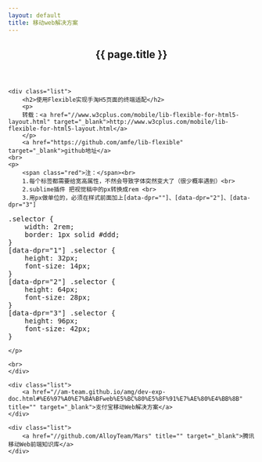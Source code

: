 ```yaml
---
layout: default
title: 移动web解决方案
---
```


<header class="blog-header">
	<h2>{{ page.title }}</h2>
</header>
<!-- /header -->

<div class="blog-content">

	<div class="list">
		<h2>使用Flexible实现手淘H5页面的终端适配</h2>
		<p>
		转载：<a href="//www.w3cplus.com/mobile/lib-flexible-for-html5-layout.html" target="_blank">http://www.w3cplus.com/mobile/lib-flexible-for-html5-layout.html</a>
		</p>
		<a href="https://github.com/amfe/lib-flexible" target="_blank">github地址</a>
	<br>
	<p>
		<span class="red">注：</span><br>
		1.每个标签都需要给宽高属性，不然会导致字体突然变大了（很少概率遇到）<br>
		2.sublime插件 把视觉稿中的px转换成rem <br>	
		3.用px做单位的，必须在样式前面加上[data-dpr=""]、[data-dpr="2"]、[data-dpr="3"]
<pre>
.selector {
    width: 2rem;
    border: 1px solid #ddd;
}
[data-dpr="1"] .selector {
    height: 32px;
    font-size: 14px;
}
[data-dpr="2"] .selector {
    height: 64px;
    font-size: 28px;
}
[data-dpr="3"] .selector {
    height: 96px;
    font-size: 42px;
}
</pre>
	</p>	

	<br>
	</div>

	<div class="list">
		<a href="//am-team.github.io/amg/dev-exp-doc.html#%E6%97%A0%E7%BA%BFweb%E5%BC%80%E5%8F%91%E7%AE%80%E4%BB%8B" title="" target="_blank">支付宝移动Web解决方案</a>
	</div>

	<div class="list">
		<a href="//github.com/AlloyTeam/Mars" title="" target="_blank">腾讯移动Web前端知识库</a>
	</div>

</div>
